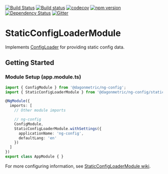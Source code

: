 [![Build Status](https://dev.azure.com/DagonMetric/ng-config/_apis/build/status/DagonMetric.ng-config?branchName=master)](https://dev.azure.com/DagonMetric/ng-config/_build/latest?definitionId=9&branchName=master)
[![Build status](https://ci.appveyor.com/api/projects/status/sglpbayjta323oi6/branch/master?svg=true)](https://ci.appveyor.com/project/admindagonmetriccom/ng-config/branch/master)
[![codecov](https://codecov.io/gh/DagonMetric/ng-config/branch/master/graph/badge.svg)](https://codecov.io/gh/DagonMetric/ng-config)
[![npm version](https://img.shields.io/npm/v/@dagonmetric/ng-config.svg)](https://www.npmjs.com/package/@dagonmetric/ng-config)
[![Dependency Status](https://david-dm.org/DagonMetric/ng-config.svg)](https://david-dm.org/DagonMetric/ng-config)
[![Gitter](https://badges.gitter.im/DagonMetric/general.svg)](https://gitter.im/DagonMetric/general?utm_source=badge&utm_medium=badge&utm_campaign=pr-badge)

# StaticConfigLoaderModule

Implements [ConfigLoader](https://github.com/DagonMetric/ng-config/blob/master/modules/ng-config/src/config-loader.ts) for providing static config data.

## Getting Started

### Module Setup (app.module.ts)

```typescript
import { ConfigModule } from '@dagonmetric/ng-config';
import { StaticConfigLoaderModule } from '@dagonmetric/ng-config/static-loader';

@NgModule({
  imports: [
    // Other module imports

    // ng-config
    ConfigModule,
    StaticConfigLoaderModule.withSettings({
      applicationName: 'ng-config',
      defaultLang: 'en'
    })
  ]
})
export class AppModule { }
```

For more configuring information, see [StaticConfigLoaderModule wiki](https://github.com/DagonMetric/ng-config/wiki/StaticConfigLoaderModule).
